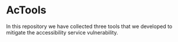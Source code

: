 # AcTools
In this repository we have collected three tools that we developed to mitigate the accessibility service vulnerability. 

